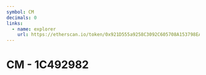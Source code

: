 ```yaml
---
symbol: CM
decimals: 0
links:
  - name: explorer
    url: https://etherscan.io/token/0x921D555a9258C3092C605708A153798EA094d41A
---
```


# CM - 1C492982
